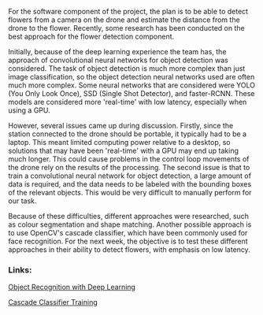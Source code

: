 For the software component of the project, the plan is to be able to detect flowers from a camera on the drone and estimate the distance from the drone to the flower. Recently, some research has been conducted on the best approach for the flower detection component.

Initially, because of the deep learning experience the team has, the approach of convolutional neural networks for object detection was considered. The task of object detection is much more complex than just image classification, so the object detection neural networks used are often much more complex. Some neural networks that are considered were YOLO (You Only Look Once), SSD (Single Shot Detector), and faster-RCNN. These models are considered more 'real-time' with low latency, especially when using a GPU.

However, several issues came up during discussion. Firstly, since the station connected to the drone should be portable, it typically had to be a laptop. This meant limited computing power relative to a desktop, so solutions that may have been 'real-time' with a GPU may end up taking much longer. This could cause problems in the control loop movements of the drone rely on the results of the processing. The second issue is that to train a convolutional neural network for object detection, a large amount of data is required, and the data needs to be labeled with the bounding boxes of the relevant objects. This would be very difficult to manually perform for our task.

Because of these difficulties, different approaches were researched, such as colour segmentation and shape matching. Another possible approach is to use OpenCV's cascade classifier, which have been commonly used for face recognition. For the next week, the objective is to test these different approaches in their ability to detect flowers, with emphasis on low latency.

### Links:

[Object Recognition with Deep Learning](https://machinelearningmastery.com/object-recognition-with-deep-learning/)

[Cascade Classifier Training](https://docs.opencv.org/trunk/dc/d88/tutorial_traincascade.html)

